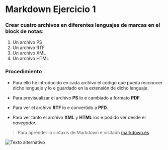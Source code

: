 # Markdown Ejercicio 1
### Crear cuatro archivos en diferentes lenguajes de marcas en el block de notas:
<ol>
  <li> Un archivo PS </li>
  <li> Un archivo RTF </li>
  <li> Un archivo XML </li>
  <li> Un archivo HTML </li>
</ol>


### Procedimiento

* Para ello he introducido en cada archivo el codigo que pueda reconocer dicho lenguaje y lo e guardado en la extensión de dicho lenguaje.
 
 
* Para previsualizar el archivo  **PS**  lo e cambiado a formato  **PDF**.
 
 
* Para ver el archivo <strong>RTF</strong> lo e convertido a <strong>PFD</strong>.
 
 
* Para ver tanto el archivo **XML** y **HTML** los e podido ver desde el *navegador.*

> Para aprender la sintaxis de Markdown e visitado [markdown.es](https://markdown.es/)

![Texto alternativo](https://upload.wikimedia.org/wikipedia/commons/thumb/4/48/Markdown-mark.svg/1200px-Markdown-mark.svg.png)
